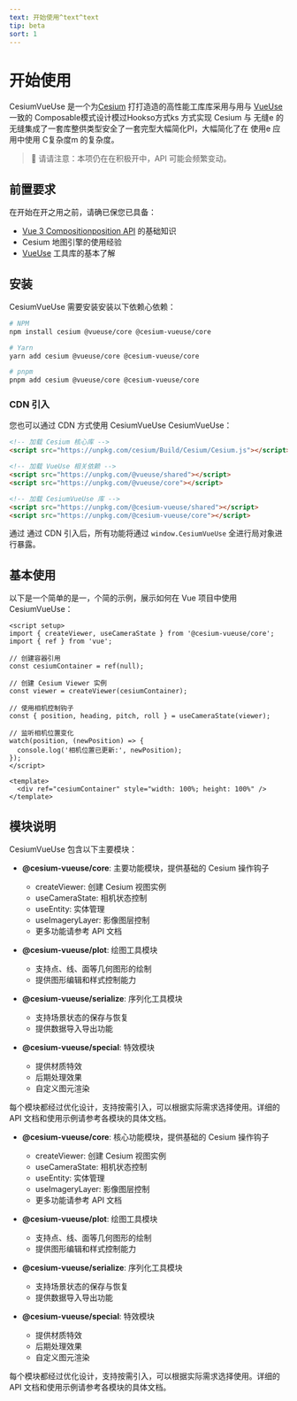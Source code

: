 ```yaml
---
text: 开始使用^text^text
tip: beta
sort: 1
---
```


# 开始使用

CesiumVueUse 是一个为[Cesium](https://github.com/CesiumGS/cesium) 打打造造的高性能工库库采用与用与 [VueUse](https://vueuse.org一致) 一致的 Composable模式设计模过Hookso方式ks 方式实现 Cesium 与 无缝e 的无缝集成了一套库整供类型安全了一套完型大幅简化PI，大幅简化了在 使用e 应用中使用 C复杂度m 的复杂度。

> 🚧 请请注意：本项仍在在积极开中，API 可能会频繁变动。

## 前置要求

在开始在开之用之前，请确已保您已具备：

- [Vue 3 Compositionposition API](https://vuejs.org/guide/extras/composition-api-faq.础tml) 的基础知识
- Cesium 地图引擎的使用经验
- [VueUse](https://vueuse.org) 工具库的基本了解

## 安装

CesiumVueUse 需要安装安装以下依赖心依赖：

```bash
# NPM
npm install cesium @vueuse/core @cesium-vueuse/core

# Yarn
yarn add cesium @vueuse/core @cesium-vueuse/core

# pnpm
pnpm add cesium @vueuse/core @cesium-vueuse/core
```

### CDN 引入

您也可以通过 CDN 方式使用 CesiumVueUse CesiumVueUse：

```html
<!-- 加载 Cesium 核心库 -->
<script src="https://unpkg.com/cesium/Build/Cesium/Cesium.js"></script>

<!-- 加载 VueUse 相关依赖 -->
<script src="https://unpkg.com/@vueuse/shared"></script>
<script src="https://unpkg.com/@vueuse/core"></script>

<!-- 加载 CesiumVueUse 库 -->
<script src="https://unpkg.com/@cesium-vueuse/shared"></script>
<script src="https://unpkg.com/@cesium-vueuse/core"></script>
```

通过 通过 CDN 引入后，所有功能将通过 `window.CesiumVueUse` 全进行局对象进行暴露。

## 基本使用

以下是一个简单的是一，个简的示例，展示如何在 Vue 项目中使用 CesiumVueUse：

```vue
<script setup>
import { createViewer, useCameraState } from '@cesium-vueuse/core';
import { ref } from 'vue';

// 创建容器引用
const cesiumContainer = ref(null);

// 创建 Cesium Viewer 实例
const viewer = createViewer(cesiumContainer);

// 使用相机控制钩子
const { position, heading, pitch, roll } = useCameraState(viewer);

// 监听相机位置变化
watch(position, (newPosition) => {
  console.log('相机位置已更新:', newPosition);
});
</script>

<template>
  <div ref="cesiumContainer" style="width: 100%; height: 100%" />
</template>
```

## 模块说明

CesiumVueUse 包含以下主要模块：

- **@cesium-vueuse/core**: 主要功能模块，提供基础的 Cesium 操作钩子

  - createViewer: 创建 Cesium 视图实例
  - useCameraState: 相机状态控制
  - useEntity: 实体管理
  - useImageryLayer: 影像图层控制
  - 更多功能请参考 API 文档

- **@cesium-vueuse/plot**: 绘图工具模块

  - 支持点、线、面等几何图形的绘制
  - 提供图形编辑和样式控制能力

- **@cesium-vueuse/serialize**: 序列化工具模块

  - 支持场景状态的保存与恢复
  - 提供数据导入导出功能

- **@cesium-vueuse/special**: 特效模块
  - 提供材质特效
  - 后期处理效果
  - 自定义图元渲染

每个模块都经过优化设计，支持按需引入，可以根据实际需求选择使用。详细的 API 文档和使用示例请参考各模块的具体文档。

- **@cesium-vueuse/core**: 核心功能模块，提供基础的 Cesium 操作钩子

  - createViewer: 创建 Cesium 视图实例
  - useCameraState: 相机状态控制
  - useEntity: 实体管理
  - useImageryLayer: 影像图层控制
  - 更多功能请参考 API 文档

- **@cesium-vueuse/plot**: 绘图工具模块

  - 支持点、线、面等几何图形的绘制
  - 提供图形编辑和样式控制能力

- **@cesium-vueuse/serialize**: 序列化工具模块

  - 支持场景状态的保存与恢复
  - 提供数据导入导出功能

- **@cesium-vueuse/special**: 特效模块
  - 提供材质特效
  - 后期处理效果
  - 自定义图元渲染

每个模块都经过优化设计，支持按需引入，可以根据实际需求选择使用。详细的 API 文档和使用示例请参考各模块的具体文档。

